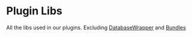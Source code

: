 # Plugin Libs

All the libs used in our plugins. Excluding [DatabaseWrapper](https://github.com/thedimasNetwork/DatabaseWrapper) and [Bundles](https://github.com/thedimas3007/Bundles)